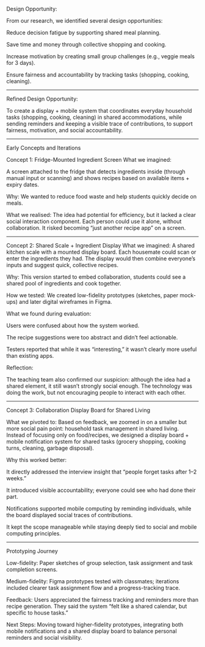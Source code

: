 Design Opportunity:

From our research, we identified several design opportunities:

Reduce decision fatigue by supporting shared meal planning.

Save time and money through collective shopping and cooking.

Increase motivation by creating small group challenges (e.g., veggie meals for 3 days).

Ensure fairness and accountability by tracking tasks (shopping, cooking, cleaning).

_____________________________________________________________________________________________________________________________________

Refined Design Opportunity:

To create a display + mobile system that coordinates everyday household tasks (shopping, cooking, cleaning) in shared accommodations, while sending reminders and keeping a visible trace of contributions, to support fairness, motivation, and social accountability.
_____________________________________________________________________________________________________________________________________

Early Concepts and Iterations
   
   
Concept 1: Fridge-Mounted Ingredient Screen
What we imagined:

 A screen attached to the fridge that detects ingredients inside (through manual input or scanning) and shows recipes based on available items + expiry dates.


Why:
 We wanted to reduce food waste and help students quickly decide on meals.


What we realised:
 The idea had potential for efficiency, but it lacked a clear social interaction component. Each person could use it alone, without collaboration. It risked becoming “just another recipe app” on a screen.

_____________________________________________________________________________________________________________________________________


Concept 2: Shared Scale + Ingredient Display
What we imagined:
 A shared kitchen scale with a mounted display board. Each housemate could scan or enter the ingredients they had. The display would then combine everyone’s inputs and suggest quick, collective recipes.


Why:
 This version started to embed collaboration, students could see a shared pool of ingredients and cook together.


How we tested:
 We created low-fidelity prototypes (sketches, paper mock-ups) and later digital wireframes in Figma.


What we found during evaluation:

Users were confused about how the system worked.

The recipe suggestions were too abstract and didn’t feel actionable.

Testers reported that while it was “interesting,” it wasn’t clearly more useful than existing apps.


Reflection:

 The teaching team also confirmed our suspicion: although the idea had a shared element, it still wasn’t strongly social enough. The technology was doing the work, but not encouraging people to interact with each other.

_____________________________________________________________________________________________________________________________________


Concept 3: Collaboration Display Board for Shared Living

What we pivoted to:
 Based on feedback, we zoomed in on a smaller but more social pain point: household task management in shared living. Instead of focusing only on food/recipes, we designed a display board + mobile notification system for shared tasks (grocery shopping, cooking turns, cleaning, garbage disposal).


Why this worked better:


It directly addressed the interview insight that “people forget tasks after 1–2 weeks.”

It introduced visible accountability; everyone could see who had done their part.

Notifications supported mobile computing by reminding individuals, while the board displayed social traces of contributions.

It kept the scope manageable while staying deeply tied to social and mobile computing principles.

_____________________________________________________________________________________________________________________________________

Prototyping Journey
   
Low-fidelity: Paper sketches of group selection, task assignment and task completion screens.

Medium-fidelity: Figma prototypes tested with classmates; iterations included clearer task assignment flow and a progress-tracking trace.

Feedback: Users appreciated the fairness tracking and reminders more than recipe generation. They said the system “felt like a shared calendar, but specific to house tasks.”

Next Steps: Moving toward higher-fidelity prototypes, integrating both mobile notifications and a shared display board to balance personal reminders and social visibility.




